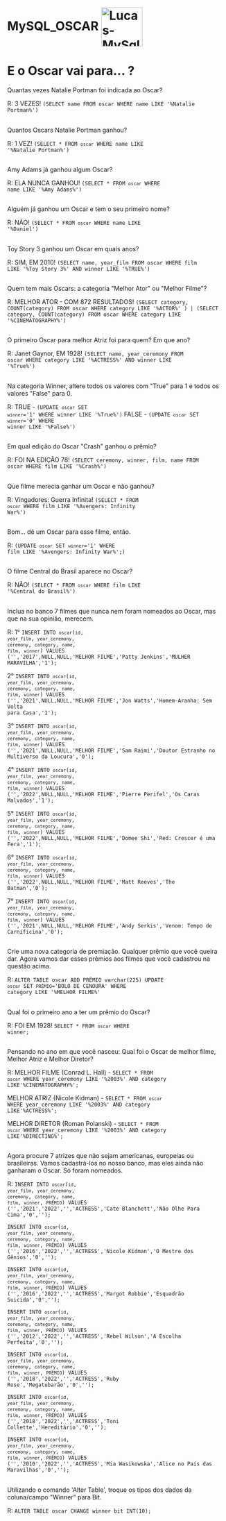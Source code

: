 # MySQL_OSCAR <img align="center" alt="Lucas-MySql" height="90" width="95" src="https://cdn.jsdelivr.net/gh/devicons/devicon/icons/mysql/mysql-original-wordmark.svg" />



# E o Oscar vai para... ? #

Quantas vezes Natalie Portman foi indicada ao Oscar? 

R: 3 VEZES! <code>(SELECT name FROM oscar WHERE name LIKE '%Natalie Portman%')</code>

##

Quantos Oscars Natalie Portman ganhou?

R: 1 VEZ! <code>(SELECT * FROM `oscar` WHERE name LIKE '%Natalie Portman%')</code>

##

Amy Adams já ganhou algum Oscar?

R: ELA NUNCA GANHOU! <code>(SELECT * FROM `oscar` WHERE name LIKE '%Amy Adams%')</code>

##

Alguém já ganhou um Oscar e tem o seu primeiro nome?

R: NÃO! <code>(SELECT * FROM `oscar` WHERE name LIKE '%Daniel')</code>
##

Toy Story 3 ganhou um Oscar em quais anos?

R: SIM, EM 2010! <code>(SELECT name, year_film FROM oscar WHERE film LIKE '%Toy Story 3%' AND winner LIKE '%TRUE%')</code>

##

Quem tem mais Oscars: a categoria "Melhor Ator" ou "Melhor Filme"?

R: MELHOR ATOR - COM 872 RESULTADOS! <code>(SELECT category, COUNT(category) FROM oscar WHERE category LIKE '%ACTOR%' ) | (SELECT category, COUNT(category) FROM oscar WHERE category LIKE '%CINEMATOGRAPHY%')</code>

##

O primeiro Oscar para melhor Atriz foi para quem? Em que ano?

R: Janet Gaynor, EM 1928! <code>(SELECT name, year_ceremony FROM oscar WHERE category LIKE '%ACTRESS%' AND winner LIKE '%True%')</code>

##

Na categoria Winner, altere todos os valores com "True" para 1 e todos os valores "False" para 0.

R:  TRUE - <code>(UPDATE `oscar` SET `winner`='1' WHERE winner LIKE '%True%')</code>
    FALSE - <code>(UPDATE `oscar` SET `winner`='0' WHERE winner LIKE '%False%')</code>

##

Em qual edição do Oscar "Crash" ganhou o prêmio?

R: FOI NA EDIÇÃO 78! <code>(SELECT ceremony, winner, film, name FROM oscar WHERE film LIKE '%Crash%')</code>

##

Que filme merecia ganhar um Oscar e não ganhou?

R: Vingadores: Guerra Infinita! <code>(SELECT * FROM `oscar` WHERE film LIKE '%Avengers: Infinity War%')</code>

##

Bom... dê um Oscar para esse filme, então.

R: <code>(UPDATE `oscar` SET `winner`='1' WHERE film LIKE '%Avengers: Infinity War%';)</code>

##

O filme Central do Brasil aparece no Oscar?

R: NÃO! <code>(SELECT * FROM `oscar` WHERE film LIKE '%Central do Brasil%')</code>

##

Inclua no banco 7 filmes que nunca nem foram nomeados ao Oscar, mas que na sua opinião, merecem.

R:
1° <code>INSERT INTO `oscar`(`id`, `year_film`, `year_ceremony`, `ceremony`, `category`, `name`, `film`, `winner`) VALUES ('','2017',NULL,NULL,'MELHOR FILME','Patty Jenkins','MULHER MARAVILHA','1');</code>

2° <code>INSERT INTO `oscar`(`id`, `year_film`, `year_ceremony`, `ceremony`, `category`, `name`, `film`, `winner`) VALUES ('','2021',NULL,NULL,'MELHOR FILME','Jon Watts','Homem-Aranha: Sem Volta para Casa','1');</code>

3° <code>INSERT INTO `oscar`(`id`, `year_film`, `year_ceremony`, `ceremony`, `category`, `name`, `film`, `winner`) VALUES ('','2021',NULL,NULL,'MELHOR FILME','Sam Raimi','Doutor Estranho no Multiverso da Loucura','0');</code>

4° <code>INSERT INTO `oscar`(`id`, `year_film`, `year_ceremony`, `ceremony`, `category`, `name`, `film`, `winner`) VALUES ('','2022',NULL,NULL,'MELHOR FILME','Pierre Perifel','Os Caras Malvados','1');</code>

5° <code>INSERT INTO `oscar`(`id`, `year_film`, `year_ceremony`, `ceremony`, `category`, `name`, `film`, `winner`) VALUES ('','2022',NULL,NULL,'MELHOR FILME','Domee Shi','Red: Crescer é uma Fera','1');</code>

6° <code>INSERT INTO `oscar`(`id`, `year_film`, `year_ceremony`, `ceremony`, `category`, `name`, `film`, `winner`) VALUES ('','2022',NULL,NULL,'MELHOR FILME','Matt Reeves','The Batman','0');</code>

7° <code>INSERT INTO `oscar`(`id`, `year_film`, `year_ceremony`, `ceremony`, `category`, `name`, `film`, `winner`) VALUES ('','2021',NULL,NULL,'MELHOR FILME','Andy Serkis','Venom: Tempo de Carnificina','0');</code>

##

Crie uma nova categoria de premiação. Qualquer prêmio que você queira dar. Agora vamos dar esses prêmios aos filmes que você cadastrou na questão acima.

R: <code>ALTER TABLE oscar ADD PRÊMIO varchar(225)
   UPDATE `oscar` SET `PRÊMIO`='BOLO DE CENOURA' WHERE category LIKE '%MELHOR FILME%'</code>

##

Qual foi o primeiro ano a ter um prêmio do Oscar?

R: FOI EM 1928! <code>SELECT * FROM `oscar` WHERE winner;</code>

##

Pensando no ano em que você nasceu: Qual foi o Oscar de melhor filme, Melhor Atriz e Melhor Diretor?

R: MELHOR FILME (Conrad L. Hall) - <code>SELECT * FROM `oscar` WHERE year_ceremony LIKE '%2003%' AND category LIKE'%CINEMATOGRAPHY%';</code>

   MELHOR ATRIZ (Nicole Kidman) - <code>SELECT * FROM `oscar` WHERE year_ceremony LIKE '%2003%' AND category LIKE'%ACTRESS%';</code>

   MELHOR DIRETOR (Roman Polanski) - <code>SELECT * FROM `oscar` WHERE year_ceremony LIKE '%2003%' AND category LIKE'%DIRECTING%';</code>

##

Agora procure 7 atrizes que não sejam americanas, europeias ou brasileiras.  Vamos cadastrá-los no nosso banco, mas eles ainda não ganharam o Oscar. Só foram nomeados.

R:
<code>INSERT INTO `oscar`(`id`, `year_film`, `year_ceremony`, `ceremony`, `category`, `name`, `film`, `winner`, `PRÊMIO`) VALUES ('','2021','2022','','ACTRESS','Cate Blanchett','Não Olhe Para Cima','0','');</code>

<code>INSERT INTO `oscar`(`id`, `year_film`, `year_ceremony`, `ceremony`, `category`, `name`, `film`, `winner`, `PRÊMIO`) VALUES ('','2016','2022','','ACTRESS','Nicole Kidman','O Mestre dos Gênios','0','');</code>

<code>INSERT INTO `oscar`(`id`, `year_film`, `year_ceremony`, `ceremony`, `category`, `name`, `film`, `winner`, `PRÊMIO`) VALUES ('','2016','2022','','ACTRESS','Margot Robbie','Esquadrão Suicida','0','');</code>

<code>INSERT INTO `oscar`(`id`, `year_film`, `year_ceremony`, `ceremony`, `category`, `name`, `film`, `winner`, `PRÊMIO`) VALUES ('','2012','2022','','ACTRESS','Rebel Wilson','A Escolha Perfeita','0','');</code>

<code>INSERT INTO `oscar`(`id`, `year_film`, `year_ceremony`, `ceremony`, `category`, `name`, `film`, `winner`, `PRÊMIO`) VALUES ('','2018','2022','','ACTRESS','Ruby Rose','Megatubarão','0','');</code>

<code>INSERT INTO `oscar`(`id`, `year_film`, `year_ceremony`, `ceremony`, `category`, `name`, `film`, `winner`, `PRÊMIO`) VALUES ('','2018','2022','','ACTRESS','Toni Collette','Hereditário','0','');</code>

<code>INSERT INTO `oscar`(`id`, `year_film`, `year_ceremony`, `ceremony`, `category`, `name`, `film`, `winner`, `PRÊMIO`) VALUES ('','2010','2022','','ACTRESS','Mia Wasikowska','Alice no País das Maravilhas','0','');</code>


##

Utilizando o comando 'Alter Table', troque os tipos dos dados da coluna/campo "Winner" para Bit.

R: <code>ALTER TABLE oscar CHANGE winner bit INT(10);</code>



















